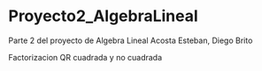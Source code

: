 # Proyecto2_AlgebraLineal
Parte 2 del proyecto de Algebra Lineal
Acosta Esteban, Diego Brito

Factorizacion QR cuadrada y no cuadrada
